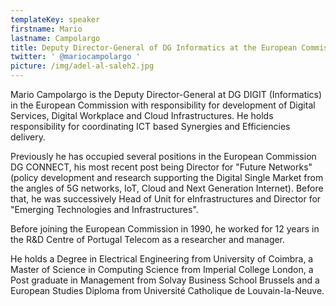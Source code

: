```yaml
---
templateKey: speaker
firstname: Mario
lastname: Campolargo
title: Deputy Director-General of DG Informatics at the European Commission
twitter: ' @mariocampolargo '
picture: /img/adel-al-saleh2.jpg
---
```

Mario Campolargo is the Deputy Director-General at DG DIGIT (Informatics) in the European Commission with responsibility for development of Digital Services, Digital Workplace and Cloud Infrastructures. He holds responsibility for coordinating ICT based Synergies and Efficiencies delivery.



Previously he has occupied several positions in the European Commission DG CONNECT, his most recent post being Director for "Future Networks" (policy development and research supporting the Digital Single Market from the angles of 5G networks, IoT, Cloud and Next Generation Internet). Before that, he was successively Head of Unit for eInfrastructures and Director for "Emerging Technologies and Infrastructures".

 

Before joining the European Commission in 1990, he worked for 12 years in the R&D Centre of Portugal Telecom as a researcher and manager.

 

He holds a Degree in Electrical Engineering from University of Coimbra, a Master of Science in Computing Science from Imperial College London, a Post graduate in Management from Solvay Business School Brussels and a European Studies Diploma from Université Catholique de Louvain-la-Neuve.
